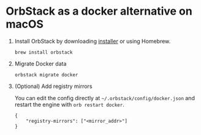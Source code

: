 <!--
  ~ Licensed to the Apache Software Foundation (ASF) under one
  ~ or more contributor license agreements.  See the NOTICE file
  ~ distributed with this work for additional information
  ~ regarding copyright ownership.  The ASF licenses this file
  ~ to you under the Apache License, Version 2.0 (the
  ~ "License"); you may not use this file except in compliance
  ~ with the License.  You may obtain a copy of the License at
  ~
  ~   http://www.apache.org/licenses/LICENSE-2.0
  ~
  ~ Unless required by applicable law or agreed to in writing,
  ~ software distributed under the License is distributed on an
  ~ "AS IS" BASIS, WITHOUT WARRANTIES OR CONDITIONS OF ANY
  ~ KIND, either express or implied.  See the License for the
  ~ specific language governing permissions and limitations
  ~ under the License.
-->

# OrbStack as a docker alternative on macOS
1. Install OrbStack by downloading [installer](https://orbstack.dev/download) or using Homebrew.
    ```shell
    brew install orbstack
    ```
   
2. Migrate Docker data
    ```shell
    orbstack migrate docker
    ```
   
3. (Optional) Add registry mirrors
   
    You can edit the config directly at `~/.orbstack/config/docker.json` and restart the engine with `orb restart docker`.
   
    ```
    {
        "registry-mirrors": ["<mirror_addr>"]
    }
   ```